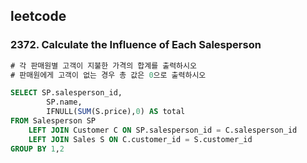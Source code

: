 
## leetcode 
### 2372. Calculate the Influence of Each Salesperson

```sql
# 각 판매원별 고객이 지불한 가격의 합계를 출력하시오 
# 판매원에게 고객이 없는 경우 총 값은 0으로 출력하시오

SELECT SP.salesperson_id,
        SP.name,
        IFNULL(SUM(S.price),0) AS total 
FROM Salesperson SP
    LEFT JOIN Customer C ON SP.salesperson_id = C.salesperson_id
    LEFT JOIN Sales S ON C.customer_id = S.customer_id
GROUP BY 1,2 
```
